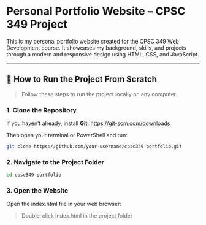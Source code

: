# Personal Portfolio Website – CPSC 349 Project

This is my personal portfolio website created for the CPSC 349 Web Development course. It showcases my background, skills, and projects through a modern and responsive design using HTML, CSS, and JavaScript.

---

## 🚀 How to Run the Project From Scratch

> Follow these steps to run the project locally on any computer.

### 1. Clone the Repository

If you haven’t already, install **Git**: https://git-scm.com/downloads

Then open your terminal or PowerShell and run:

```bash
git clone https://github.com/your-username/cpsc349-portfolio.git
```

### 2. Navigate to the Project Folder

```bash
cd cpsc349-portfolio
```

### 3. Open the Website
Open the index.html file in your web browser:

>Double-click index.html in the project folder
